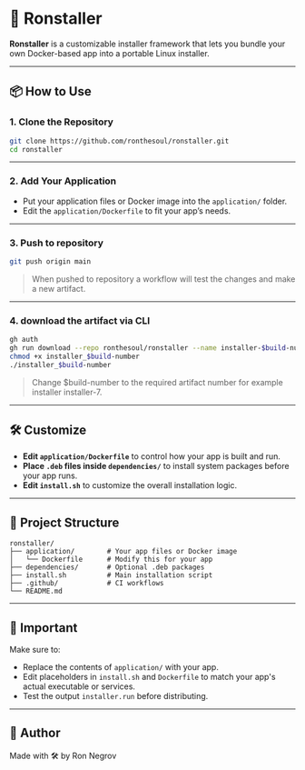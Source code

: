 # 🐳 Ronstaller

**Ronstaller** is a customizable installer framework that lets you bundle your own Docker-based app into a portable Linux installer.

---

## 📦 How to Use

### 1. Clone the Repository

```bash
git clone https://github.com/ronthesoul/ronstaller.git
cd ronstaller
```

---

### 2. Add Your Application

- Put your application files or Docker image into the `application/` folder.
- Edit the `application/Dockerfile` to fit your app’s needs.

---

### 3. Push to repository

```bash
git push origin main
```
> When pushed to repository a workflow will test the changes and make a new artifact.

---

### 4. download the artifact via CLI

```bash
gh auth
gh run download --repo ronthesoul/ronstaller --name installer-$build-number
chmod +x installer_$build-number
./installer_$build-number
```

> Change $build-number to the required artifact number for example installer installer-7.

---

## 🛠 Customize

- **Edit `application/Dockerfile`** to control how your app is built and run.
- **Place `.deb` files inside `dependencies/`** to install system packages before your app runs.
- **Edit `install.sh`** to customize the overall installation logic.

---

## 📁 Project Structure

```
ronstaller/
├── application/        # Your app files or Docker image
│   └── Dockerfile      # Modify this for your app
├── dependencies/       # Optional .deb packages
├── install.sh          # Main installation script
├── .github/            # CI workflows
└── README.md
```

---

## 📌 Important

Make sure to:

- Replace the contents of `application/` with your app.
- Edit placeholders in `install.sh` and `Dockerfile` to match your app's actual executable or services.
- Test the output `installer.run` before distributing.

---

## 👤 Author

Made with 🛠 by Ron Negrov
